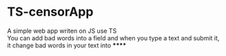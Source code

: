 # TS-censorApp

A simple web app writen on JS use TS
<br>You can add bad words into a field and when you type a text and submit it, it change bad words in your text into <b>****</b>
